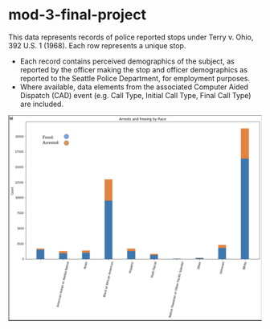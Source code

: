 # mod-3-final-project

This data represents records of police reported stops under Terry v. Ohio, 392 U.S. 1 (1968). Each row represents a unique stop.

* Each record contains perceived demographics of the subject, as reported by the officer making the stop and officer demographics as reported to the Seattle Police Department, for employment purposes.
* Where available, data elements from the associated Computer Aided Dispatch (CAD) event (e.g. Call Type, Initial Call Type, Final Call Type) are included.



![Image of Yaktocat](https://github.com/kenyo/mod-3-final-project/blob/master/images/arrests_by_race.png)

